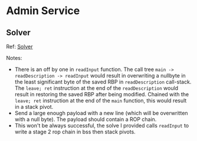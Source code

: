 # Admin Service

## Solver

Ref: [Solver](./solve.py)

Notes:

* There is an off by one in `readInput` function. The call tree `main -> readDescription -> readInput` would result in overwriting a nullbyte in the least significant byte of the saved RBP in `readDescription` call-stack. The `leave; ret` instruction at the end of the `readDescription` would result in restoring the saved RBP after being modified. Chained with the `leave; ret` instruction at the end of the `main` function, this would result in a stack pivot.
* Send a large enough payload with a new line (which will be overwritten with a null byte). The payload should contain a ROP chain.
* This won't be always successful, the solve I provided calls `readInput` to write a stage 2 rop chain in bss then stack pivots.
